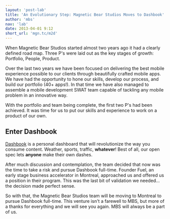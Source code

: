 ```yaml
---
layout: 'post-lab'
title: 'An Evolutionary Step: Magnetic Bear Studios Moves to Dashbook'
author: 'mbs'
nav: 'lab'
date: 2013-04-01 9:12
short_url: 'mgn.tc/m2d'
---
```

When Magnetic Bear Studios started almost two years ago it had a clearly defined road map. Three P's were laid out as the key stages of growth: Portfolio, People, Product.

Over the last two years we have been focused on delivering the best mobile experience possible to our clients through beautifully crafted mobile apps. We have had the opportunity to hone our skills, develop our process, and build our portfolio (40+ apps!). In that time we have also managed to assemble a mobile development SWAT team capable of tackling any mobile problem in an innovative way.

With the portfolio and team being complete, the first two P's had been achieved. It was time for us to put our skills and experience to work on a product of our own.

## Enter Dashbook

[Dashbook](http://dashbook.co) is a personal dashboard that will revolutionize the way you consume content. Weather, sports, traffic, **whatever**! Best of all, our open spec lets **anyone** make their own dashes.

After much discussion and contemplation, the team decided that now was the time to take a risk and pursue Dashbook full-time. Founder Fuel, an early stage business accelerator in Montreal, approached us and offered us a position in their program. This was the last bit of validation we needed... the decision made perfect sense.

So with that, the Magnetic Bear Studios team will be moving to Montreal to pursue Dashbook full-time. This venture isn't a farewell to MBS, but more of a thanks for everything and we will see you again. MBS will always be a part of us.